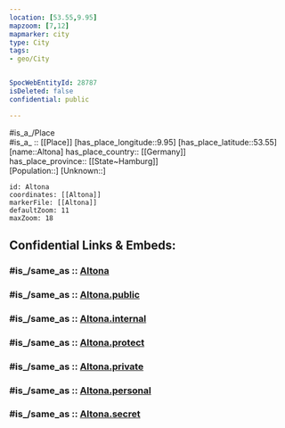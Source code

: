 ```yaml
---
location: [53.55,9.95] 
mapzoom: [7,12] 
mapmarker: city 
type: City
tags:
- geo/City


SpocWebEntityId: 28787
isDeleted: false
confidential: public

---
```

#is_a_/Place  
#is_a_ :: [[Place]] 
[has_place_longitude::9.95] 
[has_place_latitude::53.55] 
[name::Altona] 
has_place_country:: [[Germany]]  
has_place_province:: [[State~Hamburg]]  
[Population::] 
[Unknown::] 


```leaflet
id: Altona
coordinates: [[Altona]] 
markerFile: [[Altona]] 
defaultZoom: 11 
maxZoom: 18
```


## Confidential Links & Embeds: 

### #is_/same_as :: [Altona](/_Standards/Earth/Continent/Europe/Europe~Central/Germany/Germany~West/State~Hamburg/cities~Hamburg/Altona.md) 

### #is_/same_as :: [Altona.public](/_public/Earth/Continent/Europe/Europe~Central/Germany/Germany~West/State~Hamburg/cities~Hamburg/Altona.public.md) 

### #is_/same_as :: [Altona.internal](/_internal/Earth/Continent/Europe/Europe~Central/Germany/Germany~West/State~Hamburg/cities~Hamburg/Altona.internal.md) 

### #is_/same_as :: [Altona.protect](/_protect/Earth/Continent/Europe/Europe~Central/Germany/Germany~West/State~Hamburg/cities~Hamburg/Altona.protect.md) 

### #is_/same_as :: [Altona.private](/_private/Earth/Continent/Europe/Europe~Central/Germany/Germany~West/State~Hamburg/cities~Hamburg/Altona.private.md) 

### #is_/same_as :: [Altona.personal](/_personal/Earth/Continent/Europe/Europe~Central/Germany/Germany~West/State~Hamburg/cities~Hamburg/Altona.personal.md) 

### #is_/same_as :: [Altona.secret](/_secret/Earth/Continent/Europe/Europe~Central/Germany/Germany~West/State~Hamburg/cities~Hamburg/Altona.secret.md)

